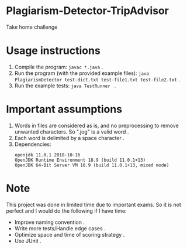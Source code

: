 # Plagiarism-Detector-TripAdvisor
Take home challenge

# Usage instructions

1.  Compile the program: ```javac *.java``` . 
2.  Run the program (with the provided example files): ```java PlagiarismDetector test-dict.txt test-file1.txt test-file2.txt``` . 
3.  Run the example tests: ```java TestRunner ``` . 

# Important assumptions
1.  Words in files are considered as is, and no preprocessing to remove unwanted characters. So ".jog" is a valid word . 
2.  Each word is delimited by a space character . 
3.  Dependencies:
    ```
    openjdk 11.0.1 2018-10-16
    OpenJDK Runtime Environment 18.9 (build 11.0.1+13)
    OpenJDK 64-Bit Server VM 18.9 (build 11.0.1+13, mixed mode)
    ```

# Note
This project was done in limited time due to important exams. So it is not perfect and I would do the following if I have time:

-  Improve naming convention . 
-  Write more tests/Handle edge cases . 
-  Optimize space and time of scoring strategy . 
-  Use JUnit . 
